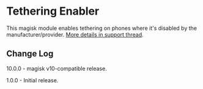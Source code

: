 # Tethering Enabler
This magisk module enables tethering on phones where it's disabled by the manufacturer/provider. [More details in support thread](http://forum.xda-developers.com/apps/magisk/module-tethering-enabler-testers-t3476625).

## Change Log
10.0.0
    - magisk v10-compatible release.

1.0.0
    - Initial release.
